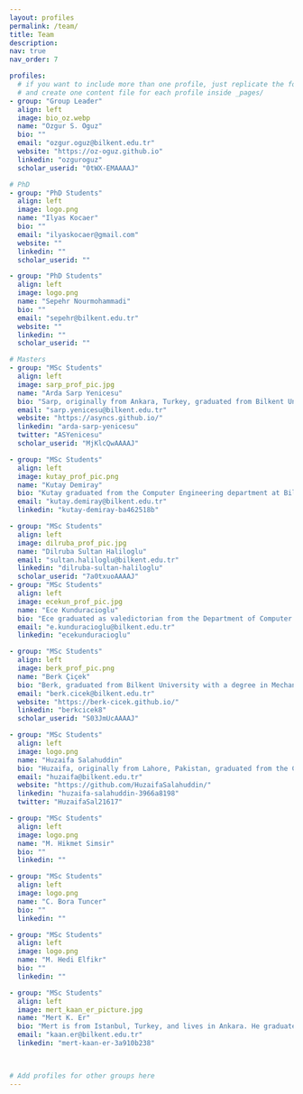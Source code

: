 ```yaml
---
layout: profiles
permalink: /team/
title: Team
description:
nav: true
nav_order: 7

profiles:
  # if you want to include more than one profile, just replicate the following block
  # and create one content file for each profile inside _pages/
- group: "Group Leader"
  align: left
  image: bio_oz.webp
  name: "Ozgur S. Oguz"
  bio: ""
  email: "ozgur.oguz@bilkent.edu.tr" 
  website: "https://oz-oguz.github.io" 
  linkedin: "ozguroguz"
  scholar_userid: "0tWX-EMAAAAJ"

# PhD
- group: "PhD Students"
  align: left
  image: logo.png
  name: "Ilyas Kocaer"
  bio: ""
  email: "ilyaskocaer@gmail.com" 
  website: "" 
  linkedin: ""
  scholar_userid: ""

- group: "PhD Students"
  align: left
  image: logo.png
  name: "Sepehr Nourmohammadi"
  bio: ""
  email: "sepehr@bilkent.edu.tr" 
  website: "" 
  linkedin: ""
  scholar_userid: ""

# Masters
- group: "MSc Students"
  align: left
  image: sarp_prof_pic.jpg
  name: "Arda Sarp Yenicesu"
  bio: "Sarp, originally from Ankara, Turkey, graduated from Bilkent University with a degree in Electrical and Electronic Engineering. His research interests lie in applying Causal ML to Robotics, particularly focusing on Causal Reinforcement Learning and exploring applications in Task and Motion Planning (TAMP) and personal decision-making."
  email: "sarp.yenicesu@bilkent.edu.tr"
  website: "https://asyncs.github.io/"
  linkedin: "arda-sarp-yenicesu"
  twitter: "ASYenicesu"
  scholar_userid: "MjKlcQwAAAAJ"

- group: "MSc Students"
  align: left
  image: kutay_prof_pic.png
  name: "Kutay Demiray"
  bio: "Kutay graduated from the Computer Engineering department at Bilkent University. His current research interests include reinforcement learning (particularly exploration and multi-agent RL in robotics and similar embodied agent settings), and machine learning and AI in general."
  email: "kutay.demiray@bilkent.edu.tr"
  linkedin: "kutay-demiray-ba462518b"

- group: "MSc Students"
  align: left
  image: dilruba_prof_pic.jpg
  name: "Dilruba Sultan Haliloglu"
  email: "sultan.haliloglu@bilkent.edu.tr"
  linkedin: "dilruba-sultan-haliloglu"
  scholar_userid: "7a0txuoAAAAJ"
- group: "MSc Students"
  align: left
  image: ecekun_prof_pic.jpg
  name: "Ece Kunduracioglu"
  bio: "Ece graduated as valedictorian from the Department of Computer Engineering at Hacettepe University. Her current research interests include tool manipulation for robotic agents, particularly focusing on tool usage with keypoint representations through point clouds, and deep reinforcement learning."
  email: "e.kunduracioglu@bilkent.edu.tr"
  linkedin: "ecekunduracioglu"

- group: "MSc Students"
  align: left
  image: berk_prof_pic.png
  name: "Berk Çiçek"
  bio: "Berk, graduated from Bilkent University with a degree in Mechanical Engineering. His research interests lie in Robot Learning, particularly focusing on Manipulation Planning and  Task and Motion Planning (TAMP)."
  email: "berk.cicek@bilkent.edu.tr"
  website: "https://berk-cicek.github.io/"
  linkedin: "berkcicek8"
  scholar_userid: "S03JmUcAAAAJ"

- group: "MSc Students"
  align: left
  image: logo.png
  name: "Huzaifa Salahuddin"
  bio: "Huzaifa, originally from Lahore, Pakistan, graduated from the College of Aeronautical Engineering at NUST with a degree in Avionics Engineering. Within robotics domain, he is deeply passionate about conducting research to apply machine learning techniques to enhance the integration between vision and language models. His goal by doing so, is to improve human-robot interaction for better cooperation in accomplishing various tasks."
  email: "huzaifa@bilkent.edu.tr"
  website: "https://github.com/HuzaifaSalahuddin/"
  linkedin: "huzaifa-salahuddin-3966a8198"
  twitter: "HuzaifaSal21617"

- group: "MSc Students"
  align: left
  image: logo.png
  name: "M. Hikmet Simsir"
  bio: ""
  linkedin: ""

- group: "MSc Students"
  align: left
  image: logo.png
  name: "C. Bora Tuncer"
  bio: ""
  linkedin: ""

- group: "MSc Students"
  align: left
  image: logo.png
  name: "M. Hedi Elfikr"
  bio: ""
  linkedin: ""

- group: "MSc Students"
  align: left
  image: mert_kaan_er_picture.jpg
  name: "Mert K. Er"
  bio: "Mert is from Istanbul, Turkey, and lives in Ankara. He graduated from the Mathematics Department at Bilkent University and is doing his Master’s in Computer Engineering at Bilkent University. His research interest is designing embodied agents to cooperate with humans in various scenarios and tasks using deep learning techniques."
  email: "kaan.er@bilkent.edu.tr"
  linkedin: "mert-kaan-er-3a910b238"
  


# Add profiles for other groups here
---
```

